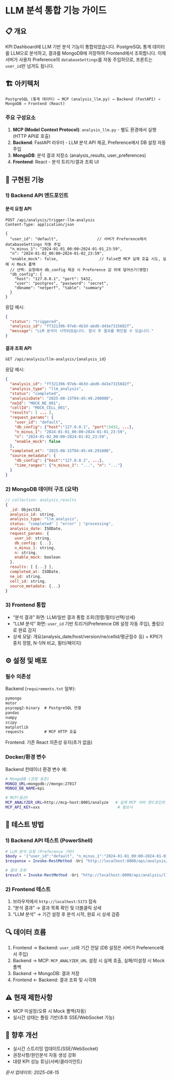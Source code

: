 # LLM 분석 통합 기능 가이드

## 📋 **개요**

KPI Dashboard에 LLM 기반 분석 기능이 통합되었습니다. PostgreSQL 통계 데이터를 LLM으로 분석하고, 결과를 MongoDB에 저장하여 Frontend에서 조회합니다. 이제 서버가 사용자 Preference의 `databaseSettings`를 자동 주입하므로, 프론트는 `user_id`만 넘겨도 됩니다.

## 🏗️ **아키텍처**

```
PostgreSQL (통계 데이터) → MCP (analysis_llm.py) → Backend (FastAPI) → MongoDB → Frontend (React)
```

### **주요 구성요소**

1. **MCP (Model Context Protocol)**: `analysis_llm.py` - 별도 환경에서 실행 (HTTP API로 호출)
2. **Backend**: FastAPI 라우터 - LLM 분석 API 제공, Preference에서 DB 설정 자동 주입
3. **MongoDB**: 분석 결과 저장소 (analysis_results, user_preferences)
4. **Frontend**: React - 분석 트리거/결과 조회 UI

## 🔧 **구현된 기능**

### 1) Backend API 엔드포인트

#### 분석 요청 API
```http
POST /api/analysis/trigger-llm-analysis
Content-Type: application/json

{
  "user_id": "default",                 // 서버가 Preference에서 databaseSettings 자동 주입
  "n_minus_1": "2024-01-01_00:00~2024-01-01_23:59",
  "n": "2024-01-02_00:00~2024-01-02_23:59",
  "enable_mock": false,                  // false면 MCP 실제 호출 시도, 실패 시 Mock 폴백
  // 선택: 요청에서 db_config 제공 시 Preference 값 위에 덮어쓰기(병합)
  "db_config": {
    "host": "127.0.0.1", "port": 5432,
    "user": "postgres", "password": "secret",
    "dbname": "netperf", "table": "summary"
  }
}
```

응답 예시:
```json
{
  "status": "triggered",
  "analysis_id": "ff321396-97eb-4b3d-abd6-d43e7315682f",
  "message": "LLM 분석이 시작되었습니다. 잠시 후 결과를 확인할 수 있습니다."
}
```

#### 결과 조회 API
```http
GET /api/analysis/llm-analysis/{analysis_id}
```

응답 예시:
```json
{
  "analysis_id": "ff321396-97eb-4b3d-abd6-d43e7315682f",
  "analysis_type": "llm_analysis",
  "status": "completed",
  "analysisDate": "2025-08-15T04:45:49.290000",
  "neId": "MOCK_NE_001",
  "cellId": "MOCK_CELL_001",
  "results": [ ... ],
  "request_params": {
    "user_id": "default",
    "db_config": {"host":"127.0.0.1", "port":5432, ...},
    "n_minus_1": "2024-01-01_00:00~2024-01-01_23:59",
    "n": "2024-01-02_00:00~2024-01-02_23:59",
    "enable_mock": false
  },
  "completed_at": "2025-08-15T04:45:49.291000",
  "source_metadata": {
    "db_config": {"host":"127.0.0.1", ...},
    "time_ranges": {"n_minus_1": "...", "n": "..."}
  }
}
```

### 2) MongoDB 데이터 구조 (요약)

```js
// collection: analysis_results
{
  _id: ObjectId,
  analysis_id: string,
  analysis_type: "llm_analysis",
  status: "completed" | "error" | "processing",
  analysis_date: ISODate,
  request_params: {
    user_id: string,
    db_config: {...},
    n_minus_1: string,
    n: string,
    enable_mock: boolean
  },
  results: [ {...} ],
  completed_at: ISODate,
  ne_id: string,
  cell_id: string,
  source_metadata: {...}
}
```

### 3) Frontend 통합

- “분석 결과” 화면: LLM/일반 결과 통합 조회(정렬/필터/선택/상세)
- “LLM 분석” 화면: `user_id` 기반 트리거(Preference DB 설정 자동 주입), 폴링으로 완료 감지
- 상세 모달: 개요(analysis_date/host/version/ne/cellid/평균점수 등) + KPI(가중치 정렬, N-1/N 비교, 필터/페이지)

## ⚙️ **설정 및 배포**

### 필수 의존성

Backend (`requirements.txt` 일부):
```txt
pymongo
motor
psycopg2-binary  # PostgreSQL 연결
pandas
numpy
scipy
matplotlib
requests         # MCP HTTP 호출
```

Frontend: 기존 React 의존성 유지(추가 없음)

### Docker/환경 변수

Backend 컨테이너 환경 변수 예:
```bash
# MongoDB (권장 표준)
MONGO_URL=mongodb://mongo:27017
MONGO_DB_NAME=kpi

# MCP(옵션)
MCP_ANALYZER_URL=http://mcp-host:8001/analyze   # 실제 MCP 서버 엔드포인트
MCP_API_KEY=xxx                                  # 필요시
```

## 🧪 **테스트 방법**

### 1) Backend API 테스트 (PowerShell)
```powershell
# LLM 분석 요청 (Preference 기반)
$body = '{"user_id":"default", "n_minus_1":"2024-01-01_00:00~2024-01-01_23:59", "n":"2024-01-02_00:00~2024-01-02_23:59", "enable_mock": false}'
$response = Invoke-RestMethod -Uri "http://localhost:8000/api/analysis/trigger-llm-analysis" -Method POST -Body $body -ContentType "application/json"

# 결과 조회
$result = Invoke-RestMethod -Uri "http://localhost:8000/api/analysis/llm-analysis/$($response.analysis_id)" -Method GET
```

### 2) Frontend 테스트
1. 브라우저에서 `http://localhost:5173` 접속
2. “분석 결과” → 결과 목록 확인 및 더블클릭 상세
3. “LLM 분석” → 기간 설정 후 분석 시작, 완료 시 상세 검증

## 🔍 **데이터 흐름**

1. Frontend → Backend: `user_id`와 기간 전달 (DB 설정은 서버가 Preference에서 주입)
2. Backend → MCP: `MCP_ANALYZER_URL` 설정 시 실제 호출, 실패/미설정 시 Mock 폴백
3. Backend → MongoDB: 결과 저장
4. Frontend ← Backend: 결과 조회 및 시각화

## ⚠️ **현재 제한사항**
- MCP 미설정/오류 시 Mock 폴백(자동)
- 실시간 상태는 폴링 기반(추후 SSE/WebSocket 가능)

## 🔄 **향후 개선**
- 실시간 스트리밍 업데이트(SSE/WebSocket)
- 권장사항/원인분석 자동 생성 강화
- 대량 KPI 성능 튜닝(서버/클라이언트)

*문서 업데이트: 2025-08-15*
